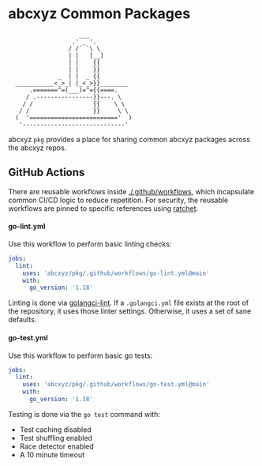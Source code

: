 # abcxyz Common Packages

```
                    ___
                  .' _ '.
                 / /` `\ \
                 | |   [__]
                 | |    {{
                 | |    }}
              _  | |  _ {{
  ___________<_>_| |_<_>}}________
      .=======^=(___)=^={{====.
     / .----------------}}---. \
    / /                 {{    \ \
   / /                  }}     \ \
  (  '========================='  )
   '-----------------------------'
```

abcxyz `pkg` provides a place for sharing common abcxyz packages across the
abcxyz repos.


## GitHub Actions

There are reusable workflows inside [./.github/workflows](.github/workflows),
which incapsulate common CI/CD logic to reduce repetition. For security, the
reusable workflows are pinned to specific references using
[ratchet](https://github.com/sethvargo/ratchet).


#### go-lint.yml

Use this workflow to perform basic linting checks:

```yaml
jobs:
  lint:
    uses: 'abcxyz/pkg/.github/workflows/go-lint.yml@main'
    with:
      go_version: '1.18'
```

Linting is done via [golangci-lint](https://golangci-lint.run/). If a
`.golangci.yml` file exists at the root of the repository, it uses those linter
settings. Otherwise, it uses a set of sane defaults.


#### go-test.yml

Use this workflow to perform basic go tests:

```yaml
jobs:
  lint:
    uses: 'abcxyz/pkg/.github/workflows/go-test.yml@main'
    with:
      go_version: '1.18'
```

Testing is done via the `go test` command with:

- Test caching disabled
- Test shuffling enabled
- Race detector enabled
- A 10 minute timeout
